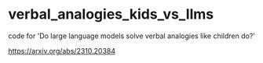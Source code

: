 # verbal_analogies_kids_vs_llms
code for 'Do large language models solve verbal analogies like children do?'

https://arxiv.org/abs/2310.20384
